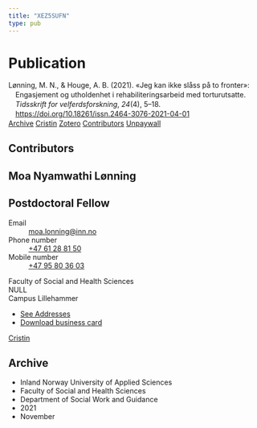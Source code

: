 ```yaml
---
title: "XEZ5SUFN"
type: pub
---
```

<h1>Publication</h1>
<article id="csl-bib-container-XEZ5SUFN" class="csl-bib-container">
  <div class="csl-bib-body" style="line-height: 1.35; padding-left: 1em; text-indent:-1em;">
  <div class="csl-entry">L&#xF8;nning, M. N., &amp; Houge, A. B. (2021). &#xAB;Jeg kan ikke sl&#xE5;ss p&#xE5; to fronter&#xBB;: Engasjement og utholdenhet i rehabiliteringsarbeid med torturutsatte. <i>Tidsskrift for velferdsforskning</i>, <i>24</i>(4), 5&#x2013;18. <a href="https://doi.org/10.18261/issn.2464-3076-2021-04-01">https://doi.org/10.18261/issn.2464-3076-2021-04-01</a></div>
</div>
  <div class="csl-bib-buttons">
    <a href="#taxonomy-article-XEZ5SUFN" class="csl-bib-button">Archive</a>
    <a href="https://app.cristin.no/results/show.jsf?id=1962212" alt="Cristin URL" class="csl-bib-button">Cristin</a>
    <a href="http://zotero.org/groups/5402882/items/XEZ5SUFN" alt="Zotero URL" class="csl-bib-button">Zotero</a>
    <a href="#contributors-article-XEZ5SUFN" class="csl-bib-button">Contributors</a>
    <a href="https://doi.org/10.18261/issn.2464-3076-2021-04-01" class="csl-bib-button">Unpaywall</a>
  </div>
  <div id="csl-bib-meta-container-XEZ5SUFN"></div>
</article>
<div id="csl-bib-meta-XEZ5SUFN" class="csl-bib-meta">
  <article id="contributors-article-XEZ5SUFN" class="contributors-article">
    <h1>Contributors</h1>
    <div class="personas"> <div class="vrtx-hinn-person-card"> <div class="photo"> <i class="lar la-user-circle missing-person"></i> </div> <div class="info"> <hgroup><h1>Moa Nyamwathi Lønning</h1> <h2>Postdoctoral Fellow</h2> </hgroup><dl> <dt>Email</dt> <dd> <a href="mailto:moa.lonning@inn.no">moa.lonning@inn.no</a> </dd> <dt>Phone number</dt> <dd><a href="tel:+4761288150"> +47 61 28 81 50 </a></dd> <dt>Mobile number</dt> <dd><a href="tel:+4795803603"> +47 95 80 36 03 </a></dd> </dl> <p> Faculty of Social and Health Sciences<br> NULL<br> Campus Lillehammer </p> <ul class="vrtx-hinn-links"> <li><a href="https://www.inn.no/english/find-an-employee/moa-lonning.html#vrtx-hinn-addresses">See Addresses</a></li> <li><a href="https://www.inn.no/english/find-an-employee/moa-lonning.html?vrtx=vcf">Download business card</a></li> </ul> </div> </div> <a href="https://app.cristin.no/persons/show.jsf?id=526986" alt="Cristin URL" class="personas-cristin">Cristin</a> </div>
  </article>
  <article id="taxonomy-article-XEZ5SUFN" class="taxonomy-article">
    <h1>Archive</h1>
    <ul>
      <li>Inland Norway University of Applied Sciences</li>
      <li>Faculty of Social and Health Sciences</li>
      <li>Department of Social Work and Guidance</li>
      <li>2021</li>
      <li>November</li>
    </ul>
  </article>
</div>
